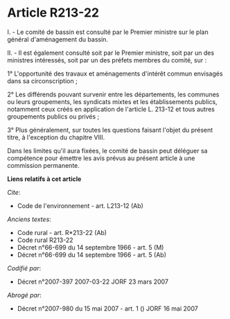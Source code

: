 # Article R213-22

I. - Le comité de bassin est consulté par le Premier ministre sur le plan général d'aménagement du bassin.

II. - Il est également consulté soit par le Premier ministre, soit par un des ministres intéressés, soit par un des préfets
membres du comité, sur :

1° L'opportunité des travaux et aménagements d'intérêt commun envisagés dans sa circonscription ;

2° Les différends pouvant survenir entre les départements, les communes ou leurs groupements, les syndicats mixtes et les
établissements publics, notamment ceux créés en application de l'article L. 213-12 et tous autres groupements publics ou
privés ;

3° Plus généralement, sur toutes les questions faisant l'objet du présent titre, à l'exception du chapitre VIII.

Dans les limites qu'il aura fixées, le comité de bassin peut déléguer sa compétence pour émettre les avis prévus au présent
article à une commission permanente.

**Liens relatifs à cet article**

_Cite_:

  - Code de l'environnement - art. L213-12 (Ab)

_Anciens textes_:

  - Code rural - art. R*213-22 (Ab)
  - Code rural R213-22
  - Décret n°66-699 du 14 septembre 1966 - art. 5 (M)
  - Décret n°66-699 du 14 septembre 1966 - art. 5 (Ab)

_Codifié par_:

  - Décret n°2007-397 2007-03-22 JORF 23 mars 2007

_Abrogé par_:

  - Décret n°2007-980 du 15 mai 2007 - art. 1 () JORF 16 mai 2007
